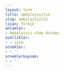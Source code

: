 ```yaml
---
layout: term
title: ambalajsızlık
slug: ambalajsizlik
lisan: Türkçe
anlamlar:
- Ambalajsız olma durumu
ozellikler:
- - isim
ornekler:
- - ''
orneklerkaynak:
- - ''
---
```


